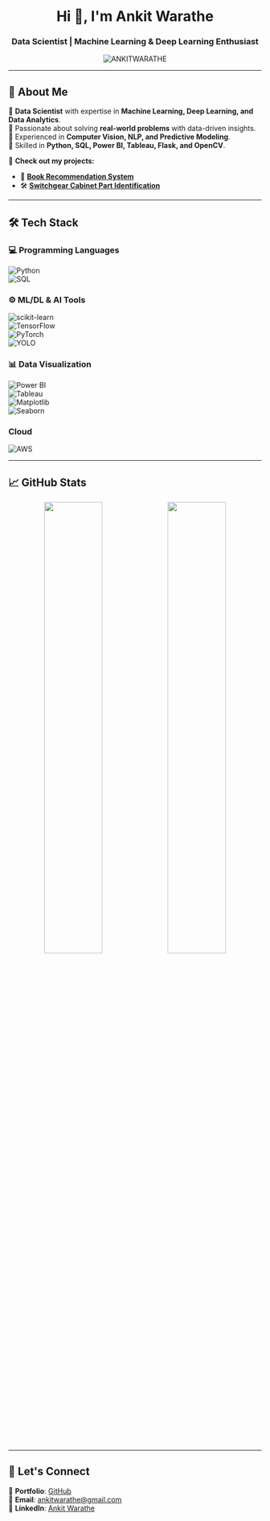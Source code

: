 <h1 align="center">Hi 👋, I'm Ankit Warathe</h1>
<h3 align="center">Data Scientist | Machine Learning & Deep Learning Enthusiast </h3>

<p align="center">
  <img src="https://komarev.com/ghpvc/?username=ANKITWARATHE&label=Profile%20Views&color=0e75b6&style=flat" alt="ANKITWARATHE" />
</p>

---

## 🚀 About Me  
🔹 **Data Scientist** with expertise in **Machine Learning, Deep Learning, and Data Analytics**.  
🔹 Passionate about solving **real-world problems** with data-driven insights.  
🔹 Experienced in **Computer Vision, NLP, and Predictive Modeling**.  
🔹 Skilled in **Python, SQL, Power BI, Tableau, Flask, and OpenCV**.  

📌 **Check out my projects:**  
- 📖 **[Book Recommendation System](https://github.com/ANKITWARATHE/Book_Recommendation_System)**  
- 🛠️ **[Switchgear Cabinet Part Identification](https://github.com/your-repo-link)**  

---

## 🛠️ Tech Stack  
### 💻 Programming Languages  
![Python](https://img.shields.io/badge/Python-3776AB?style=for-the-badge&logo=python&logoColor=white)  
![SQL](https://img.shields.io/badge/SQL-4479A1?style=for-the-badge&logo=mysql&logoColor=white)  

### ⚙️ ML/DL & AI Tools  
![scikit-learn](https://img.shields.io/badge/ScikitLearn-F7931E?style=for-the-badge&logo=scikitlearn&logoColor=white)  
![TensorFlow](https://img.shields.io/badge/TensorFlow-FF6F00?style=for-the-badge&logo=tensorflow&logoColor=white)  
![PyTorch](https://img.shields.io/badge/PyTorch-EE4C2C?style=for-the-badge&logo=pytorch&logoColor=white)  
![YOLO](https://img.shields.io/badge/YOLO-EE4C2D?style=for-the-badge&logo=yolo&logoColor=white)  

### 📊 Data Visualization  
![Power BI](https://img.shields.io/badge/Power%20BI-F2C811?style=for-the-badge&logo=powerbi&logoColor=black)  
![Tableau](https://img.shields.io/badge/Tableau-E97627?style=for-the-badge&logo=tableau&logoColor=white)  
![Matplotlib](https://img.shields.io/badge/Matplotlib-E97690?style=for-the-badge&logo=Matplotlib&logoColor=green)  
![Seaborn](https://img.shields.io/badge/Seaborn-E97696?style=for-the-badge&logo=Seaborn&logoColor=yellow)  

### Cloud
![AWS](https://img.shields.io/badge/AWS-E97675?style=for-the-badge&logo=AWS&logoColor=white)  


---

## 📈 GitHub Stats  
<p align="center">
  <img width="48%" src="https://github-readme-stats.vercel.app/api?username=ANKITWARATHE&show_icons=true&theme=tokyonight" />
  <img width="48%" src="https://github-readme-streak-stats.herokuapp.com/?user=ANKITWARATHE&theme=tokyonight" />
</p>

---

## 🤝 Let's Connect  
💼 **Portfolio**: [GitHub](https://github.com/ANKITWARATHE)  
📧 **Email**: ankitwarathe@gmail.com  
🔗 **LinkedIn**: [Ankit Warathe](https://linkedin.com/in/ankit-warathe-161345b3)  
